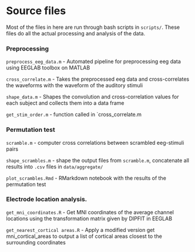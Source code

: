 # Source files

Most of the files in here are run through bash scripts in `scripts/`. These files do all the actual processing and analysis of the data.

### Preprocessing

`preprocess_eeg_data.m` - Automated pipeline for preprocessing eeg data using EEGLAB toolbox on MATLAB

`cross_correlate.m` - Takes the preprocessed eeg data and cross-correlates the waveforms with the waveform of the auditory stimuli

`shape_data.m` - Shapes the convolution and cross-correlation values for each subject and collects them into a data frame

`get_stim_order.m` - function called in `cross_correlate.m

### Permutation test

`scramble.m` - computer cross correlations between scrambled eeg-stimuli pairs

`shape_scrambles.m` - shape the output files from `scramble.m`, concatenate all results into `.csv` files in `data/aggregate/`

`plot_scrambles.Rmd` - RMarkdown notebook with the results of the permutation test

### Electrode location analysis.

`get_mni_coordinates.R` - Get MNI coordinates of the average channel locations using the transformation matrix given by DIPFIT in EEGLAB

`get_nearest_cortical areas.R` - Apply a modified version get mni_cortical_areas to output a list of cortical areas closest to the surrounding coordinates



